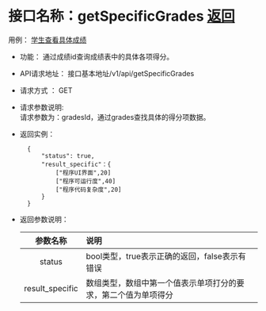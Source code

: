 # 接口名称：getSpecificGrades [返回](../README.md)

用例： [学生查看具体成绩](../usecase/workdtlScore.md)

- 功能：
    通过成绩id查询成绩表中的具体各项得分。
   
- API请求地址： 
    接口基本地址/v1/api/getSpecificGrades

- 请求方式 ：
    GET  

- 请求参数说明:        
    请求参数为：gradesId，通过grades查找具体的得分项数据。
    
- 返回实例：

        {
            "status": true,
            "result_specific"：{
                ["程序UI界面",20]
                ["程序可运行度",40]
                ["程序代码复杂度",20]
            }
        }
  
- 返回参数说明：    
 
  |参数名称|说明|
  |:---------:|:--------------------------------------------------------|      
  |status|bool类型，true表示正确的返回，false表示有错误|
  |result_specific|数组类型，数组中第一个值表示单项打分的要求，第二个值为单项得分|
